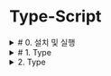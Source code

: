 # Type-Script

<details>
<summary># 0. 설치 및 실행</summary>
<div markdown="1">

### 0-1. 설치

```zsh
# 타입스크립트 컴파일러 설치
npm install -g typesciript
```

\*.ts 파일을 만들어서

### 0-1. 실행

```js
class Person {
  age: number;
  construrtor() {
    this.age = 1;
  }
}
```

node \*.ts 를 실행시키면, Syntax error 가 발생한다.
ts 문법을 js로 변환해주는 과정을 거쳐야 함

```zsh
# ts => js 컴파일링
tsc *.ts
```

디렉토리에 \*.js 가 생겨난 걸 확인 할 수 있다.
그리고 새롭게 생겨난 js 파일을 실행시켜야 한다.

```zsh
node *.js
```

매우 번거로움..
컴파일 과정없이 바로 node에서 typesciript 를 js로 변경 시켜서 실행시키는 툴이 있음

```zsh
npm i -g ts-node
```

컴파일 과정 없이 바로 `node` 명령어로 ts 파일 실행 가능함.

라이브서버로 확인을 할때에는`Script` 태그에 ts파일이 아니라 js 파일로 확인을 해야 하는데,

매번 컴파일을 해줘야하는 게 매우 번거로움

```zsh
tsc -w *.ts
```

명령어로 ts 파일이 수정될 때 마다 자동으로 컴파일을 해서 해당 js 파일을 업데이트 해줌

</div>
</details>

<details>
<summary># 1. Type</summary>
<div markdown="1">

### 1. Basic

typesciript 에서 타입을 변수를 선언할 때는 `:`를 이용해서 타입을 지정해줘야한다.

```js
// number
let num: number = 1234;

// string
let str: string = 'hello world';

// boolean
let fact: boolean = true;
fact = false;
```

`undefined` 와 `null` 같은 경우는 단일 타입으로 변수를 설정할 경우  
`undefined` 또는 `null` 밖에 안들어가져서 쓸모 없는 변수가 되어버림

그래서 `|` 를 이용해 여러개의 타입이 들어갈 수 있는 변수로 지정 한다.

```js
// undefined
let name: undefined | string = undefined;
name = 'dev_kong';

// null
let age: null | number = null;
age = 21;
```

`void` 타입과 `never` 타입은 주로 함수의 타입을 지정(사실 변수에는 사용이 아예 안한다고봐도 무방)사용한다.
`void`는 `undefined`를 리턴하는 함수에 `never`는 리턴조차 하지 않는 함수(throw new Error(afd))에 사용된다

```js
// void
function voidFunction(): void {
  console.log('it is void function');
  return;
}

// void
function errorFunction(e: string): never {
  throw new Error(e);
}

function infinite(): never {
  while (true) {
    console.log('keep running~');
  }
}
```

object 타입은 js의 모든 objective 를 담을 수 있는 타입이다.
당연하게도 안쓰는게 좋다.

```js
let obj: object = { hello: 'world' };

obj = ['hello', 'world'];

obj = (): void => {
  console.log('object!');
  return;
};
```

### 2. function

타입스크립트에서는 함수를 사용할 때에 리턴하는 값의 타입 뿐만 아니라,
인자로 들어오는 값에대한 타입 역시 지정 해줘야한다.

```js
function sum(a: number, b: number): number {
  return a + b;
}
```

프로미스 객체를 리턴하는 경우에는 프로미스 객체를 리턴한다고 명시 해줘야 함

```js
function returnPromise(index: number): Promise<number> {
  // ...
  // ...
  // ...

  return new Promise((res, res) => {
    res(100);
  });
}
```

경우에 따라 인자값을 받을때도 있고 받지 않기도하는 함수의 경우에는 `?`를 이용하여 option을 줄 수 있다.

```js
function printMe(name: string, age?: number) {
  console.log('name : ', name);
  if (age) {
    console.log('age : ', age);
  }
}

printMe('dev_kong');
printMe('dev_kong', '30');
```

또는 인자값이 들어 오지 않을 경우에 default 로 인자값을 넣어 줄 수도 있다.

```js
function sayHi(message: string = 'hi') {
  console.log(message);
}

sayHi();
sayHi('안녕!');
```

함수의 인자값이 몇개가 들어올지 알 수 없는 경우에는 rest parameter 를 이용하면 된다.

```js
function sumEvery(...number: number[]): number {
  return numbers.reduce((acc, cur) => acc + cur, 0);
}

console.log(sumEvery(1, 2, 3, 4, 5));
```

### 3. array & tuple

`typesciript`에서는 당연하게도 배열에 들어갈 값의 `type` 역시 일일히 지정해줘야한다.

배열의 타입을 지정하는 데는 3가지 방법이 있다.

```js
const vegetable: string[] = ['cucumber', 'eggplant'];

const veges: Array<string> = ['tomato', 'potato'];
```

위의 두가지 방식으로 타입을 지정해 줄 수 있다.
위 둘중에 뭐가 더 좋다! 그런건 없다.
다만 함수의 인자로 받을 때는 차이점을 보여주기도 한다.

```js
function printArray(veg: readonly string[]){
  veg.forEach((v)=>{console.log(v)})
}
```

위 코드에서 함수의 인자 타입 지정 전에 readonly라고 쓰여진 부분이있다.
위의 함수에서 veg라는 인자에 `push`, `pop`, `shift`, `unshift` 등 원본 배열에 손상을 주는 코드는 작성이 불가능하다.

```js
function printArray(veg: readonly string[]){
  // veg.push('chili')
  // 👆 readonly 속성 때문에 컴파일 단계에서 에러 발생
  veg.forEach((v)=>{console.log(v)})
}
```

리액트를 해봐서 알지만 객체의 불변성을 매우 중요한 요소이다.
readonly를 쓴다면 인자로 사용되는 객체 또는 배열의 불변성을 지키기 위해 readonly를 사용하는 것이 강력하게 추천된다.

하지만, `generic` 형식으로 파라미터의 타입을 지정해주게 되면,
`readonly` 속성이 사용이 불가능하다.

```js
// wrong
function printArray(veg: readonly Array<string>){
  veg.forEach((v)=>{console.log(v)})
}
```

위에서 `array`의 타입을 지정해주는 두가지 방법을 보았고,
마지막 한가지는 `tuple`을 이용하는 것이다.

```js
let me: [string, number];
me = ['dev_kong', 30];
```

위에서 me의 타입을 지정해주는 방식이 `tuple`을 이용한 방식인데,
잘 사용되지 않는다고 한다.
배열 같은 경우 index로 값을 가져와서 사용하는게 대부분인데,

```js
console.log(me[0]);
console.log(me[1]);
```

라고 코드가 작성된 경우 me라는 배열의 0번 index와 1번 index에 어떤 값이 저장되어 있는지 명확하지 않기 때문이다.

array destructuring 을 통해 이러한 문제점을 해결 할 수는 있지만,

```js
const [name, age] = me;
```

이 마저도 잘 사용되지 않고, `tuple` 보다는
추후 기술될 `interface`, `type alias`, `class` 를 사용하는 것이 좋다.

</div>
</details>

<details>
<summary>2. Type</summary>
<div markdown="1">

</div>
</details>
